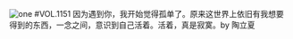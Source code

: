 ![one](http://image.wufazhuce.com/FkMYRz5lqpXi-PPKXVHqMyWzzJzU)
#VOL.1151
因为遇到你，我开始觉得孤单了。原来这世界上依旧有我想要得到的东西，一念之间，意识到自己活着。活着，真是寂寞。by 陶立夏